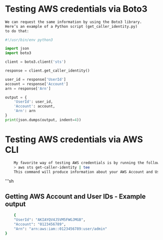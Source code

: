 # Testing AWS credentials via Boto3
```py
We can request the same information by using the Boto3 library. 
Here’s an example of a Python script (get_caller_identity.py) 
to do that:
```
```py
#!/usr/bin/env python3

import json
import boto3

client = boto3.client('sts')

response = client.get_caller_identity()

user_id = response['UserId']
account = response['Account']
arn = response['Arn']

output = {
    'UserId': user_id,
    'Account': account,
    'Arn': arn
}
print(json.dumps(output, indent=4))
```

# Testing AWS credentials via AWS CLI
```sh
    My favorite way of testing AWS credentials is by running the following command:
    > aws sts get-caller-identity | tee
    This command will produce information about your AWS Account and User IDs:
```

'''sh
## Getting AWS Account and User IDs - Example output
```sh
    {
    "UserId": "AKIAYQV4J5VM5FWGJMGB",
    "Account": "0123456789",
    "Arn": "arn:aws:iam::0123456789:user/admin"
}
```